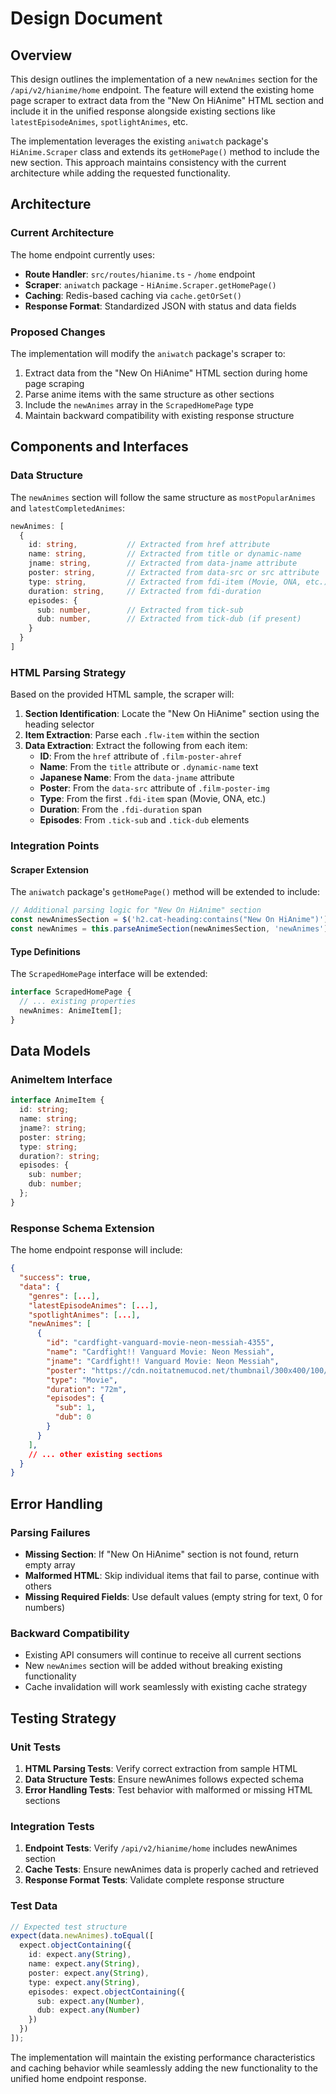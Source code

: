 # Design Document

## Overview

This design outlines the implementation of a new `newAnimes` section for the `/api/v2/hianime/home` endpoint. The feature will extend the existing home page scraper to extract data from the "New On HiAnime" HTML section and include it in the unified response alongside existing sections like `latestEpisodeAnimes`, `spotlightAnimes`, etc.

The implementation leverages the existing `aniwatch` package's `HiAnime.Scraper` class and extends its `getHomePage()` method to include the new section. This approach maintains consistency with the current architecture while adding the requested functionality.

## Architecture

### Current Architecture
The home endpoint currently uses:
- **Route Handler**: `src/routes/hianime.ts` - `/home` endpoint
- **Scraper**: `aniwatch` package - `HiAnime.Scraper.getHomePage()`
- **Caching**: Redis-based caching via `cache.getOrSet()`
- **Response Format**: Standardized JSON with status and data fields

### Proposed Changes
The implementation will modify the `aniwatch` package's scraper to:
1. Extract data from the "New On HiAnime" HTML section during home page scraping
2. Parse anime items with the same structure as other sections
3. Include the `newAnimes` array in the `ScrapedHomePage` type
4. Maintain backward compatibility with existing response structure

## Components and Interfaces

### Data Structure
The `newAnimes` section will follow the same structure as `mostPopularAnimes` and `latestCompletedAnimes`:

```typescript
newAnimes: [
  {
    id: string,           // Extracted from href attribute
    name: string,         // Extracted from title or dynamic-name
    jname: string,        // Extracted from data-jname attribute
    poster: string,       // Extracted from data-src or src attribute
    type: string,         // Extracted from fdi-item (Movie, ONA, etc.)
    duration: string,     // Extracted from fdi-duration
    episodes: {
      sub: number,        // Extracted from tick-sub
      dub: number,        // Extracted from tick-dub (if present)
    }
  }
]
```

### HTML Parsing Strategy
Based on the provided HTML sample, the scraper will:

1. **Section Identification**: Locate the "New On HiAnime" section using the heading selector
2. **Item Extraction**: Parse each `.flw-item` within the section
3. **Data Extraction**: Extract the following from each item:
   - **ID**: From the `href` attribute of `.film-poster-ahref`
   - **Name**: From the `title` attribute or `.dynamic-name` text
   - **Japanese Name**: From the `data-jname` attribute
   - **Poster**: From the `data-src` attribute of `.film-poster-img`
   - **Type**: From the first `.fdi-item` span (Movie, ONA, etc.)
   - **Duration**: From the `.fdi-duration` span
   - **Episodes**: From `.tick-sub` and `.tick-dub` elements

### Integration Points

#### Scraper Extension
The `aniwatch` package's `getHomePage()` method will be extended to include:
```typescript
// Additional parsing logic for "New On HiAnime" section
const newAnimesSection = $('h2.cat-heading:contains("New On HiAnime")').closest('.block_area');
const newAnimes = this.parseAnimeSection(newAnimesSection, 'newAnimes');
```

#### Type Definitions
The `ScrapedHomePage` interface will be extended:
```typescript
interface ScrapedHomePage {
  // ... existing properties
  newAnimes: AnimeItem[];
}
```

## Data Models

### AnimeItem Interface
```typescript
interface AnimeItem {
  id: string;
  name: string;
  jname?: string;
  poster: string;
  type: string;
  duration?: string;
  episodes: {
    sub: number;
    dub: number;
  };
}
```

### Response Schema Extension
The home endpoint response will include:
```json
{
  "success": true,
  "data": {
    "genres": [...],
    "latestEpisodeAnimes": [...],
    "spotlightAnimes": [...],
    "newAnimes": [
      {
        "id": "cardfight-vanguard-movie-neon-messiah-4355",
        "name": "Cardfight!! Vanguard Movie: Neon Messiah",
        "jname": "Cardfight!! Vanguard Movie: Neon Messiah",
        "poster": "https://cdn.noitatnemucod.net/thumbnail/300x400/100/d04a556762139c893a85ad0b8722d1c9.jpg",
        "type": "Movie",
        "duration": "72m",
        "episodes": {
          "sub": 1,
          "dub": 0
        }
      }
    ],
    // ... other existing sections
  }
}
```

## Error Handling

### Parsing Failures
- **Missing Section**: If "New On HiAnime" section is not found, return empty array
- **Malformed HTML**: Skip individual items that fail to parse, continue with others
- **Missing Required Fields**: Use default values (empty string for text, 0 for numbers)

### Backward Compatibility
- Existing API consumers will continue to receive all current sections
- New `newAnimes` section will be added without breaking existing functionality
- Cache invalidation will work seamlessly with existing cache strategy

## Testing Strategy

### Unit Tests
1. **HTML Parsing Tests**: Verify correct extraction from sample HTML
2. **Data Structure Tests**: Ensure newAnimes follows expected schema
3. **Error Handling Tests**: Test behavior with malformed or missing HTML sections

### Integration Tests
1. **Endpoint Tests**: Verify `/api/v2/hianime/home` includes newAnimes section
2. **Cache Tests**: Ensure newAnimes data is properly cached and retrieved
3. **Response Format Tests**: Validate complete response structure

### Test Data
```typescript
// Expected test structure
expect(data.newAnimes).toEqual([
  expect.objectContaining({
    id: expect.any(String),
    name: expect.any(String),
    poster: expect.any(String),
    type: expect.any(String),
    episodes: expect.objectContaining({
      sub: expect.any(Number),
      dub: expect.any(Number)
    })
  })
]);
```

The implementation will maintain the existing performance characteristics and caching behavior while seamlessly adding the new functionality to the unified home endpoint response.